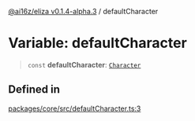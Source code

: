 [@ai16z/eliza v0.1.4-alpha.3](../index.md) / defaultCharacter

# Variable: defaultCharacter

> `const` **defaultCharacter**: [`Character`](../type-aliases/Character.md)

## Defined in

[packages/core/src/defaultCharacter.ts:3](https://github.com/ceasar28/starkBuddy/blob/main/starkBuddy_Agent1/packages/core/src/defaultCharacter.ts#L3)
